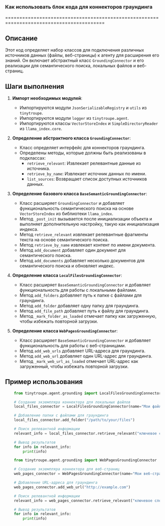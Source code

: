 ### **Как использовать блок кода для коннекторов граундинга**

=========================================================================================

Описание
-------------------------
Этот код определяет набор классов для подключения различных источников данных (файлы, веб-страницы) к агенту для расширения его знаний. Он включает абстрактный класс `GroundingConnector` и его реализации для семантического поиска, локальных файлов и веб-страниц.

Шаги выполнения
-------------------------
1. **Импорт необходимых модулей**:
   - Импортируются модули `JsonSerializableRegistry` и `utils` из `tinytroupe`.
   - Импортируются модули `logger` из `tinytroupe.agent`.
   - Импортируются классы `VectorStoreIndex` и `SimpleDirectoryReader` из `llama_index.core`.

2. **Определение абстрактного класса `GroundingConnector`**:
   - Класс определяет интерфейс для коннекторов граундинга.
   - Определены методы, которые должны быть реализованы в подклассах:
     - `retrieve_relevant`: Извлекает релевантные данные из источника.
     - `retrieve_by_name`: Извлекает источник данных по имени.
     - `list_sources`: Возвращает список доступных источников данных.

3. **Определение базового класса `BaseSemanticGroundingConnector`**:
   - Класс расширяет `GroundingConnector` и добавляет функциональность семантического поиска на основе `VectorStoreIndex` из библиотеки `llama_index`.
   - Метод `_post_init` вызывается после инициализации объекта и выполняет дополнительную настройку, такую как инициализация индекса.
   - Метод `retrieve_relevant` извлекает релевантные фрагменты текста на основе семантического поиска.
   - Метод `retrieve_by_name` извлекает контент по имени документа.
   - Метод `add_document` добавляет один документ для семантического поиска.
   - Метод `add_documents` добавляет несколько документов для семантического поиска и обновляет индекс.

4. **Определение класса `LocalFilesGroundingConnector`**:
   - Класс расширяет `BaseSemanticGroundingConnector` и добавляет функциональность для работы с локальными файлами.
   - Метод `add_folders` добавляет путь к папке с файлами для граундинга.
   - Метод `add_folder` добавляет одну папку для граундинга.
   - Метод `add_file_path` добавляет путь к файлу для граундинга.
   - Метод `_mark_folder_as_loaded` отмечает папку как загруженную, чтобы избежать повторной загрузки.

5. **Определение класса `WebPagesGroundingConnector`**:
   - Класс расширяет `BaseSemanticGroundingConnector` и добавляет функциональность для работы с веб-страницами.
   - Метод `add_web_urls` добавляет URL-адреса для граундинга.
   - Метод `add_web_url` добавляет один URL-адрес для граундинга.
   - Метод `_mark_web_url_as_loaded` отмечает URL-адрес как загруженный, чтобы избежать повторной загрузки.

Пример использования
-------------------------

```python
    from tinytroupe.agent.grounding import LocalFilesGroundingConnector

    # Создание экземпляра коннектора для локальных файлов
    local_files_connector = LocalFilesGroundingConnector(name="Мои файлы", folders_paths=["/path/to/your/files"])

    # Добавление папки с файлами для граундинга
    local_files_connector.add_folder("/path/to/your/files")

    # Поиск релевантной информации
    relevant_info = local_files_connector.retrieve_relevant("ключевое слово", top_k=5)

    # Вывод результатов
    for info in relevant_info:
        print(info)
```
```python
    from tinytroupe.agent.grounding import WebPagesGroundingConnector

    # Создание экземпляра коннектора для веб-страниц
    web_pages_connector = WebPagesGroundingConnector(name="Мои веб-страницы", web_urls=["http://example.com"])

    # Добавление URL-адреса для граундинга
    web_pages_connector.add_web_url("http://example.com")

    # Поиск релевантной информации
    relevant_info = web_pages_connector.retrieve_relevant("ключевое слово", top_k=5)

    # Вывод результатов
    for info in relevant_info:
        print(info)